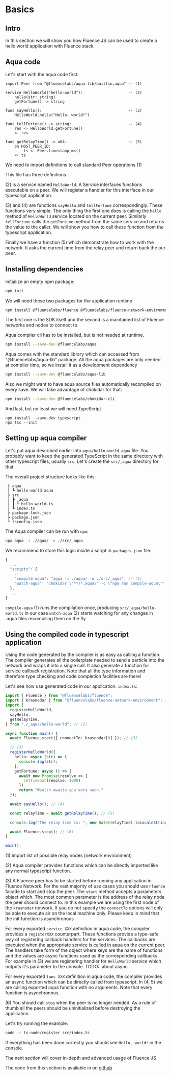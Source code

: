 # Basics

## Intro

In this section we will show you how Fluence JS can be used to create a hello world application with Fluence stack.

## Aqua code

Let's start with the aqua code first:

```
import Peer from "@fluencelabs/aqua-lib/builtin.aqua" -- (1)

service HelloWorld("hello-world"):                    -- (2)
    hello(str: string)
    getFortune() -> string

func sayHello():                                      -- (3)
    HelloWorld.hello("Hello, world!")

func tellFortune() -> string:                         -- (4)
    res <- HelloWorld.getFortune()
    <- res

func getRelayTime() -> u64:                           -- (5)
    on HOST_PEER_ID:
        ts <- Peer.timestamp_ms()
    <- ts
```

We need to import definitions to call standard Peer operations (1)

This file has three definitions.

(2) is a service named `HelloWorld`. A Service interfaces functions executable on a peer. We will register a handler for this interface in our typescript application.

(3) and (4) are functions `sayHello` and `tellFortune` correspondingly. These functions very simple. The only thing the first one does is calling the `hello` method of `HelloWorld` service located on the current peer. Similarly `tellFortune` calls the `getFortune` method from the same service and returns the value to the caller. We will show you how to call these function from the typescript application.

Finally we have a function (5) which demonstrate how to work with the network. It asks the current time from the relay peer and return back the our peer.

## Installing dependencies

Initialize an empty npm package:

```bash
npm init
```

We will need these two packages for the application runtime

```bash
npm install @fluencelabs/fluence @fluencelabs/fluence-network-environment
```

The first one is the SDK itself and the second is a maintained list of Fluence networks and nodes to connect to.

Aqua compiler cli has to be installed, but is not needed at runtime.

```bash
npm install --save-dev @fluencelabs/aqua
```

Aqua comes with the standard library which can accessed from "@fluencelabs/aqua-lib" package. All the aqua packages are only needed at compiler time, so we install it as a development dependency

```bash
npm install --save-dev @fluencelabs/aqua-lib
```

Also we might want to have aqua source files automatically recompiled on every save. We will take advantage of chokidar for that:

```bash
npm install --save-dev @fluencelabs/chokidar-cli
```

And last, but no least we will need TypeScript

```
npm install --save-dev typescript
npx tsc --init
```

## Setting up aqua compiler

Let's put aqua described earlier into `aqua/hello-world.aqua` file. You probably want to keep the generated TypeScript in the same directory with other typescript files, usually `src`. Let's create the `src/_aqua` directory for that.

The overall project structure looks like this:

```
 ┣ aqua
 ┃ ┗ hello-world.aqua
 ┣ src
 ┃ ┣ _aqua
 ┃ ┃ ┗ hello-world.ts
 ┃ ┗ index.ts
 ┣ package-lock.json
 ┣ package.json
 ┗ tsconfig.json
```

The Aqua compiler can be run with `npm`:

```bash
npx aqua -i ./aqua/ -o ./src/_aqua
```

We recommend to store this logic inside a script in `packages.json` file:

```javascript
{
  ...
  "scripts": {
    ...
    "compile-aqua": "aqua -i ./aqua/ -o ./src/_aqua", // (1)
    "watch-aqua": "chokidar \"**/*.aqua\" -c \"npm run compile-aqua\"" // (2)
  },
  ...
}
```

`compile-aqua` (1) runs the compilation once, producing `src/_aqua/hello-world.ts` in our case `watch-aqua` (2) starts watching for any changes in .aqua files recompiling them on the fly

## Using the compiled code in typescript application

Using the code generated by the compiler is as easy as calling a function. The compiler generates all the boilerplate needed to send a particle into the network and wraps it into a single call. It also generate a function for service callback registration. Note that all the type information and therefore type checking and code completion facilities are there!

Let's see how use generated code in our application. `index.ts`:

```typescript
import { Fluence } from "@fluencelabs/fluence";
import { krasnodar } from "@fluencelabs/fluence-network-environment"; // (1)
import {
  registerHelloWorld,
  sayHello,
  getRelayTime,
} from "./_aqua/hello-world"; // (2)

async function main() {
  await Fluence.start({ connectTo: krasnodar[0] }); // (3)

  // (3)
  registerHelloWorld({
    hello: async (str) => {
      console.log(str);
    },
    getFortune: async () => {
      await new Promise(resolve => {
        setTimeout(resolve, 1000)
      })
      return "Wealth awaits you very soon."
  });

  await sayHello(); // (4)

  const relayTime = await getRelayTime(); // (5)

  console.log("The relay time is: ", new Date(relayTime).toLocaleString());

  await Fluence.stop(); // (6)
}

main();
```

(1) Import list of possible relay nodes (network environment)

(2) Aqua compiler provides functions which can be directly imported like any normal typescript function.

(3) A Fluence peer has to be started before running any application in Fluence Network. For the vast majority of use cases you should use `Fluence` facade to start and stop the peer. The `start` method accepts a parameters object which. The most common parameter is the address of the relay node the peer should connect to. In this example we are using the first node of the `krasnodar` network. If you do not specify the `connectTo` options will only be able to execute air on the local machine only. Please keep in mind that the init function is asynchronous

For every exported `service XXX` definition in aqua code, the compiler provides a `registerXXX` counterpart. These functions provide a type-safe way of registering callback handlers for the services. The callbacks are executed when the appropriate service is called in aqua on the current peer. The handlers take form of the object where keys are the name of functions and the values are async functions used as the corresponding callbacks. For example in (3) we are registering handler for `HelloWorld` service which outputs it's parameter to the console. TODO:: about async

For every exported `func XXX` definition in aqua code, the compiler provides an async function which can be directly called from typescript. In (4, 5) we are calling exported aqua function with no arguments. Note that every function is asynchronous.

(6) You should call `stop` when the peer is no longer needed. As a rule of thumb all the peers should be uninitialized before destroying the application.

Let's try running the example:

```bash
node -r ts-node/register src/index.ts
```

If everything has been done correctly yuo should see `Hello, world!` in the console.

The next section will cover in-depth and advanced usage of Fluence JS

The code from this section is available in on [github](https://github.com/fluencelabs/examples/tree/main/fluence-js-examples/hello-world)
